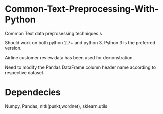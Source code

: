 # Common-Text-Preprocessing-With-Python

Common Text data preprosessing techniques.s

Should work on both python 2.7+ and python 3.
Python 3 is the preferred version.

Airline customer review data has been used for demonstration.

Need to modify the Pandas DataFrame column header name according to respective dataset.


# Dependecies 
Numpy, 
Pandas, 
nltk(punkt,wordnet),
sklearn.utils
